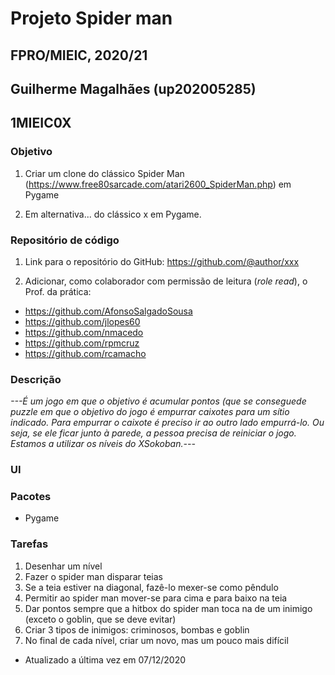 # Projeto Spider man
## FPRO/MIEIC, 2020/21
## Guilherme Magalhães (up202005285)
## 1MIEIC0X

### Objetivo

1. Criar um clone do clássico Spider Man (https://www.free80sarcade.com/atari2600_SpiderMan.php) em Pygame

2. Em alternativa... do clássico x em Pygame.

### Repositório de código

1) Link para o repositório do GitHub: https://github.com/@author/xxx

2) Adicionar, como colaborador com permissão de leitura (*role read*), o Prof. da prática:

- https://github.com/AfonsoSalgadoSousa
- https://github.com/jlopes60
- https://github.com/nmacedo
- https://github.com/rpmcruz
- https://github.com/rcamacho

### Descrição

*---É um jogo em que o objetivo é acumular pontos (que se conseguede puzzle em que o objetivo do jogo é empurrar caixotes para um sítio indicado. 
Para empurrar o caixote é preciso ir ao outro lado empurrá-lo. 
Ou seja, se ele ficar junto à parede, a pessoa precisa de reiniciar o jogo. Estamos a utilizar os níveis do XSokoban.---*

### UI


### Pacotes

- Pygame

### Tarefas
1. Desenhar um nível
2. Fazer o spider man disparar teias
3. Se a teia estiver na diagonal, fazê-lo mexer-se como pêndulo
4. Permitir ao spider man mover-se para cima e para baixo na teia
5. Dar pontos sempre que a hitbox do spider man toca na de um inimigo (exceto o goblin, que se deve evitar)
6. Criar 3 tipos de inimigos: criminosos, bombas e goblin
7. No final de cada nível, criar um novo, mas um pouco mais difícil
- Atualizado a última vez em 07/12/2020
